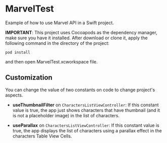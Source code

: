 # MarvelTest

Example of how to use Marvel API in a Swift project.

**IMPORTANT**: This project uses Cocoapods as the dependency manager, make sure you have it installed. After download or clone it, apply the following command in the directory of the project:

```
pod install 
```

and then open MarvelTest.xcworkspace file.

Customization
-------

You can change the value of two constants on code to change project's aspects.

- **useThumbnailFilter** on `CharactersListViewController`: If this constant value is true, the app just shows characters that have thumbnail (and it is not a placeholder image) in the list of characters.

- **useParallax** on `CharactersListViewController`: If this constant value is true, the app displays the list of characters using a parallax effect in the characters Table View Cells.
